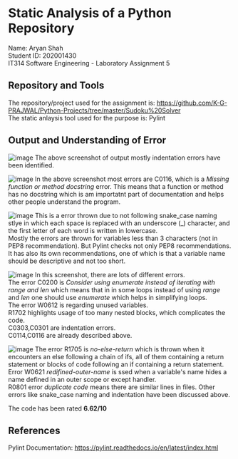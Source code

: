 # Static Analysis of a Python Repository

Name: Aryan Shah <br/>
Student ID: 202001430 <br/>
IT314 Software Engineering - Laboratory Assignment 5

## Repository and Tools

The repository/project used for the assignment is: https://github.com/K-G-PRAJWAL/Python-Projects/tree/master/Sudoku%20Solver  
The static anlaysis tool used for the purpose is: Pylint

## Output and Understanding of Error

![image](https://user-images.githubusercontent.com/75677778/227484006-d7e464fb-6930-4f1f-afe3-ba7f8ec29830.png)
The above screenshot of output mostly indentation errors have been identified.

![image](https://user-images.githubusercontent.com/75677778/227489494-aa23a738-6873-4cc3-af40-9960247cd3dc.png)
In the above screenshot most errors are C0116, which is a *Missing function or method docstring* error. This means that a function or method has no docstring which is am importatnt part of documentation and helps other people understand the program.

![image](https://user-images.githubusercontent.com/75677778/227491062-c43566e0-be7a-45c8-bf2f-c7ed1bc1e8eb.png)
This is a error thrown due to not following snake_case naming stlye in which each space is replaced with an underscore (_) character, and the first letter of each word is written in lowercase.  
Mostly the errors are thrown for variables less than 3 characters (not in PEP8 recommendation). But Pylint checks not only PEP8 recommendations. It has also its own recommendations, one of which is that a variable name should be descriptive and not too short.

![image](https://user-images.githubusercontent.com/75677778/227493080-165a70c1-7bfd-4721-aedc-8aff610faef7.png)
In this screenshot, there are lots of different errors.  
The error C0200 is *Consider using enumerate instead of iterating with range and len* which means that in in some loops instead of using *range* and *len* one should use *enumerate* which helps in simplifying loops.  
The error W0612 is regarding unused variables.  
R1702 highlights usage of too many nested blocks, which complicates the code.  
C0303,C0301 are indentation errors.  
C0114,C0116 are already described above.  

![image](https://user-images.githubusercontent.com/75677778/227495953-b2fc90a4-9885-49fa-891d-c3cb6cb1bfc8.png)
The error R1705 is *no-else-return* which is thrown when it encounters an else following a chain of ifs, all of them containing a return statement or blocks of code following an if containing a return statement.  
Error W0621 *redifined-outer-name* is ssed when a variable's name hides a name defined in an outer scope or except handler.  
R0801 error *duplicate code* means there are similar lines in files.
Other errors like snake_case naming and indentation have been discussed above.  

The code has been rated **6.62/10**

## References
Pylint Documentation: https://pylint.readthedocs.io/en/latest/index.html
